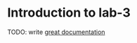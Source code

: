 # Introduction to lab-3

TODO: write [great documentation](http://jacobian.org/writing/what-to-write/)

